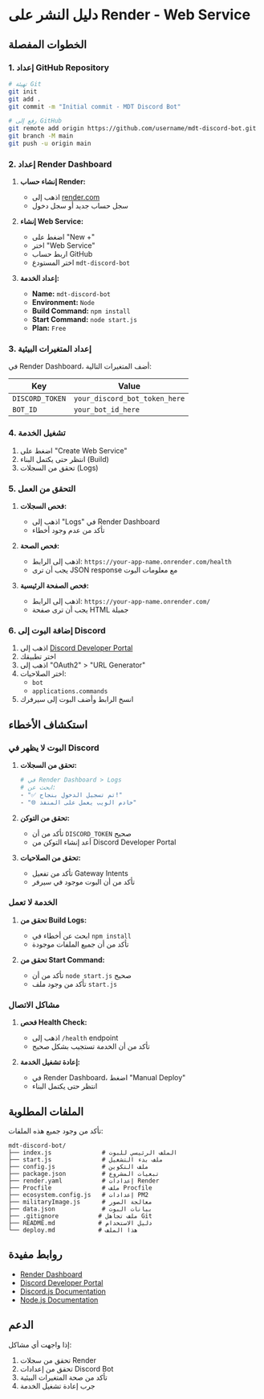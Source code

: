 # دليل النشر على Render - Web Service

## الخطوات المفصلة

### 1. إعداد GitHub Repository

```bash
# تهيئة Git
git init
git add .
git commit -m "Initial commit - MDT Discord Bot"

# رفع إلى GitHub
git remote add origin https://github.com/username/mdt-discord-bot.git
git branch -M main
git push -u origin main
```

### 2. إعداد Render Dashboard

1. **إنشاء حساب Render:**
   - اذهب إلى [render.com](https://render.com)
   - سجل حساب جديد أو سجل دخول

2. **إنشاء Web Service:**
   - اضغط على "New +"
   - اختر "Web Service"
   - اربط حساب GitHub
   - اختر المستودع `mdt-discord-bot`

3. **إعداد الخدمة:**
   - **Name:** `mdt-discord-bot`
   - **Environment:** `Node`
   - **Build Command:** `npm install`
   - **Start Command:** `node start.js`
   - **Plan:** `Free`

### 3. إعداد المتغيرات البيئية

في Render Dashboard، أضف المتغيرات التالية:

| Key | Value |
|-----|-------|
| `DISCORD_TOKEN` | `your_discord_bot_token_here` |
| `BOT_ID` | `your_bot_id_here` |

### 4. تشغيل الخدمة

1. اضغط على "Create Web Service"
2. انتظر حتى يكتمل البناء (Build)
3. تحقق من السجلات (Logs)

### 5. التحقق من العمل

1. **فحص السجلات:**
   - اذهب إلى "Logs" في Render Dashboard
   - تأكد من عدم وجود أخطاء

2. **فحص الصحة:**
   - اذهب إلى الرابط: `https://your-app-name.onrender.com/health`
   - يجب أن ترى JSON response مع معلومات البوت

3. **فحص الصفحة الرئيسية:**
   - اذهب إلى الرابط: `https://your-app-name.onrender.com/`
   - يجب أن ترى صفحة HTML جميلة

### 6. إضافة البوت إلى Discord

1. اذهب إلى [Discord Developer Portal](https://discord.com/developers/applications)
2. اختر تطبيقك
3. اذهب إلى "OAuth2" > "URL Generator"
4. اختر الصلاحيات:
   - `bot`
   - `applications.commands`
5. انسخ الرابط وأضف البوت إلى سيرفرك

## استكشاف الأخطاء

### البوت لا يظهر في Discord

1. **تحقق من السجلات:**
   ```bash
   # في Render Dashboard > Logs
   # ابحث عن:
   - "✅ تم تسجيل الدخول بنجاح!"
   - "🌐 خادم الويب يعمل على المنفذ"
   ```

2. **تحقق من التوكن:**
   - تأكد من أن `DISCORD_TOKEN` صحيح
   - أعد إنشاء التوكن من Discord Developer Portal

3. **تحقق من الصلاحيات:**
   - تأكد من تفعيل Gateway Intents
   - تأكد من أن البوت موجود في سيرفر

### الخدمة لا تعمل

1. **تحقق من Build Logs:**
   - ابحث عن أخطاء في `npm install`
   - تأكد من أن جميع الملفات موجودة

2. **تحقق من Start Command:**
   - تأكد من أن `node start.js` صحيح
   - تأكد من وجود ملف `start.js`

### مشاكل الاتصال

1. **فحص Health Check:**
   - اذهب إلى `/health` endpoint
   - تأكد من أن الخدمة تستجيب بشكل صحيح

2. **إعادة تشغيل الخدمة:**
   - في Render Dashboard، اضغط "Manual Deploy"
   - انتظر حتى يكتمل البناء

## الملفات المطلوبة

تأكد من وجود جميع هذه الملفات:

```
mdt-discord-bot/
├── index.js              # الملف الرئيسي للبوت
├── start.js              # ملف بدء التشغيل
├── config.js             # ملف التكوين
├── package.json          # تبعيات المشروع
├── render.yaml           # إعدادات Render
├── Procfile              # ملف Procfile
├── ecosystem.config.js   # إعدادات PM2
├── militaryImage.js      # معالجة الصور
├── data.json             # بيانات البوت
├── .gitignore           # ملف تجاهل Git
├── README.md            # دليل الاستخدام
└── deploy.md            # هذا الملف
```

## روابط مفيدة

- [Render Dashboard](https://dashboard.render.com/)
- [Discord Developer Portal](https://discord.com/developers/applications)
- [Discord.js Documentation](https://discord.js.org/)
- [Node.js Documentation](https://nodejs.org/)

## الدعم

إذا واجهت أي مشاكل:

1. تحقق من سجلات Render
2. تحقق من إعدادات Discord Bot
3. تأكد من صحة المتغيرات البيئية
4. جرب إعادة تشغيل الخدمة 